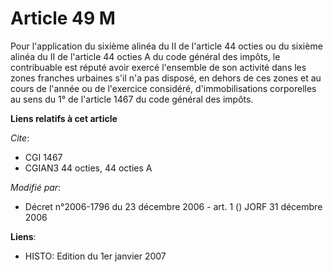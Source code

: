 # Article 49 M

Pour l'application du sixième alinéa du II de l'article 44 octies ou du sixième alinéa du II de l'article 44 octies A du code
général des impôts, le contribuable est réputé avoir exercé l'ensemble de son activité dans les zones franches urbaines s'il
n'a pas disposé, en dehors de ces zones et au cours de l'année ou de l'exercice considéré, d'immobilisations corporelles au
sens du 1° de l'article 1467 du code général des impôts.

**Liens relatifs à cet article**

_Cite_:

  - CGI 1467
  - CGIAN3 44 octies, 44 octies A

_Modifié par_:

  - Décret n°2006-1796 du 23 décembre 2006 - art. 1 () JORF 31 décembre 2006

**Liens**:

  - HISTO: Edition du 1er janvier 2007
